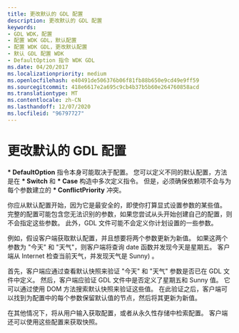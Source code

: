 ```yaml
---
title: 更改默认的 GDL 配置
description: 更改默认的 GDL 配置
keywords:
- GDL WDK，配置
- 配置 WDK GDL，默认配置
- 配置 WDK GDL，更改默认配置
- 默认 GDL 配置 WDK
- DefaultOption 指令 WDK GDL
ms.date: 04/20/2017
ms.localizationpriority: medium
ms.openlocfilehash: e40491de506376b06f81fb88b650e9cd49e9ff59
ms.sourcegitcommit: 418e6617e2a695c9cb4b37b5b60e264760858acd
ms.translationtype: MT
ms.contentlocale: zh-CN
ms.lasthandoff: 12/07/2020
ms.locfileid: "96797727"
---
```

# <a name="changing-the-default-gdl-configuration"></a>更改默认的 GDL 配置


**\* DefaultOption** 指令本身可能取决于配置。 您可以定义不同的默认配置，方法是在 **\* Switch** 和 **\* Case** 构造中多次定义指令。 但是，必须确保依赖项不会与为每个参数建立的 **\* ConflictPriority** 冲突。

你应从默认配置开始，因为它是最安全的，即使你打算显式设置参数的某些值。 完整的配置可能包含您无法识别的参数，如果您尝试从头开始创建自己的配置，则不会指定这些参数。 此外，GDL 文件可能不会定义你计划设置的一些参数。

例如，假设客户端获取默认配置，并且想要将两个参数更新为新值。 如果这两个参数为 "今天" 和 "天气"，则客户端将查询 date 函数并发现今天是星期五。 客户端从 Internet 检查当前天气，并发现天气是 Sunny) 。

首先，客户端应通过查看默认快照来验证 "今天" 和 "天气" 参数是否已在 GDL 文件中定义。 然后，客户端应验证 GDL 文件中是否定义了星期五和 Sunny 值。 它可以通过使用 DOM 方法搜索默认快照来验证这些值。 在此验证之后，客户端可以找到为配置中的每个参数保留默认值的节点，然后将其更新为新值。

在其他情况下，将从用户输入获取配置，或者从永久性存储中检索配置。 客户端还可以使用这些配置来获取快照。

 

 




